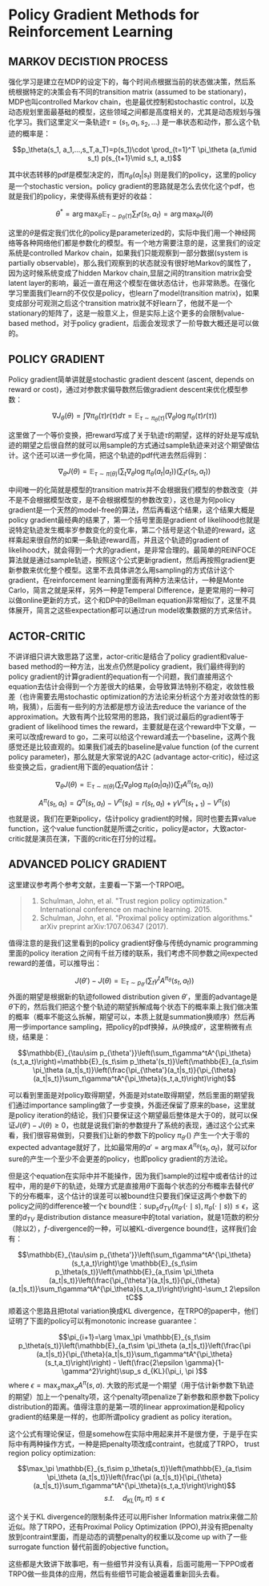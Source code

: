 # Policy Gradient Methods for Reinforcement Learning

## MARKOV DECISTION PROCESS

强化学习是建立在MDP的设定下的，每个时间点根据当前的状态做决策，然后系统根据特定的决策会有不同的transition matrix (assumed to be stationary)，MDP也叫controlled Markov chain，也是最优控制和stochastic control，以及动态规划里面最基础的模型，这些领域之间都是高度相关的，尤其是动态规划与强化学习。我们这里定义一条轨迹$\tau=(s_1,a_1,s_2,...)$ 是一串状态和动作，那么这个轨迹的概率是：

$$p_\theta(s_1, a_1,...,s_T,a_T)=p(s_1)\cdot \prod_{t=1}^T \pi_\theta (a_t\mid s_t) p(s_{t+1}\mid s_t, a_t)$$

其中状态转移的pdf是模型决定的，而$\pi_\theta(a_t|s_t)$
则是我们的policy，这里的policy是一个stochastic version。policy gradient的思路就是怎么去优化这个pdf，也就是我们的policy，来使得系统有更好的收益：

$$\theta^*=\arg\max_\theta \mathbb{E}_{\tau\sim p_\theta(\tau)}\sum_t r(s_t, a_t)=\arg\max_\theta J(\theta)$$

这里的$\theta$是假定我们优化的policy是parameterized的，实际中我们用一个神经网络等各种网络他们都是参数化的模型。有一个地方需要注意的是，这里我们的设定系统是controlled Markov chain，如果我们只能观察到一部分数据(system is partially observable)，那么我们观察到的状态就没有很好地Markov的属性了，因为这时候系统变成了hidden Markov chain,显层之间的transition matrix会受latent layer的影响，最近一直在用这个模型在做状态估计，也非常熟悉。在强化学习里面我们learn的不仅仅是policy，也learn了model(transition matrix)，如果变成部分可观测之后这个transition matrix就不好learn了，他就不是一个stationary的矩阵了，这是一般意义上，但是实际上这个更多的会限制value-based method，对于policy gradient，后面会发现求了一阶导数大概还是可以做的。

## POLICY GRADIENT

Policy gradient简单讲就是stochastic gradient descent (ascent, depends on reward or cost)，通过对参数求偏导数然后做gradient descent来优化模型参数：

$$\nabla J_\theta(\theta)=\int \nabla \pi_\theta(\tau)r(\tau)d\tau=\mathbb{E}_{\tau\sim \pi_\theta(\tau)}(\nabla_\theta\log \pi_\theta (\tau)r(\tau))$$

这里做了一个等价变换，把reward写成了关于轨迹$\tau$的期望，这样的好处是写成轨迹的期望之后很自然的就可以用sample的方式通过sample轨迹来对这个期望做估计。这个还可以进一步化简，把这个轨迹的pdf代进去然后得到：

$$\nabla_\theta J(\theta)=\mathbb{E}_{\tau\sim\pi(\theta)}\left(\sum_t\nabla_\theta \log \pi_\theta (a_t | a_t)\right)\left(\sum_t r(s_t, a_t)\right)$$

中间唯一的化简就是模型的transition matrix并不会根据我们模型的参数改变（并不是不会根据模型改变，是不会根据模型的参数改变），这也是为何policy gradient是一个天然的model-free的算法，然后再看这个结果，这个结果大概是policy gradient最经典的结果了，第一个括号里面是gradient of likelihood也就是说特定轨迹发生概率岁参数变化的变化率，第二个括号是这个轨迹的reward，这样乘起来很自然的如果一条轨迹reward高，并且这个轨迹的gradient of likelihood大，就会得到一个大的gradient，是非常合理的。最简单的REINFOCE算法就是通过sample轨迹，按照这个公式更新gradient，然后再按照gradient更新参数来优化整个模型。这里不去具体讲怎么用sampling的方式估计这个gradient，在reinforcement learning里面有两种方法来估计，一种是Monte Carlo，简言之就是采样，另外一种是Temperal Difference，是更常用的一种可以做online更新的方式，这个和DP中的Bellman equation非常相似了，这里不具体展开，简言之这些expectation都可以通过run model收集数据的方式来估计。

## ACTOR-CRITIC

不讲详细只讲大致思路了这里，actor-critic是结合了policy gradient和value-based method的一种方法，出发点仍然是policy gradient，我们最终得到的policy gradient的计算gradient的equation有一个问题，我们直接用这个equation去估计会得到一个方差很大的结果，会导致算法特别不稳定，收敛性极差（也许需要去用stochastic optimization的方法论来分析这个方差对收敛性的影响，我猜），后面有一些列的方法都是想方设法去reduce the variance of the approximation。大致有两个比较常用的思路，我们说过最后的gradient等于gradient of likelihood times the reward，主要就是在这个reward中下文章，一来可以改成reward to go，二来可以给这个reward减去一个baseline，这两个我感觉还是比较直观的。如果我们减去的baseline是value function (of the current policy parameter)，那么就是大家常说的A2C (advantage actor-critic)，经过这些变换之后，gradient用下面的equation估计：

$$
\nabla_\theta J(\theta)=\mathbb{E}_{\tau\sim\pi(\theta)}\left(\sum_t\nabla_\theta \log \pi_\theta (a_t | a_t)\right)\left(\sum_t A^\pi(s_t, a_t)\right)
$$

$$A^\pi(s_t,a_t)=Q^\pi(s_t,a_t)-V^\pi(s_t)=r(s_t,a_t)+\gamma V^\pi(s_{t+1})-V^\pi (s)$$
也就是说，我们在更新policy，估计policy gradient的时候，同时也要去算value function，这个value function就是所谓之critic，policy是actor，大致actor-critic就是演员在演，下面的critic在打分的过程。

## ADVANCED POLICY GRADIENT

这里建议参考两个参考文献，主要看一下第一个TRPO吧。

> 1. Schulman, John, et al. "Trust region policy optimization." International conference on machine learning. 2015.
> 2. Schulman, John, et al. "Proximal policy optimization algorithms." arXiv preprint arXiv:1707.06347 (2017).

值得注意的是我们这里看到的policy gradient好像与传统dynamic programming里面的policy iteration 之间有千丝万缕的联系，我们考虑不同参数之间expected reward的差值，可以推导出：

$$J(\theta')-J(\theta)=\mathbb{E}_{\tau\sim p_{\theta'}}\left(\sum_t\gamma^tA^{\pi_\theta}(s_t,a_t)\right)$$
外面的期望是根据新的轨迹followed distribution given $\theta'$，里面的advantage是$\theta$下的，然后我们把这个整个轨迹的期望拆解成每个状态下的概率乘上我们做决策的概率（概率不能这么拆解，期望可以，本质上就是summation换顺序）然后再用一步importance sampling，把policy的pdf换掉，从$\theta$换成$\theta'$，这里稍微有点绕，结果是：

$$\mathbb{E}_{\tau\sim p_{\theta'}}\left(\sum_t\gamma^tA^{\pi_\theta}(s_t,a_t)\right)=\mathbb{E}_{s_t\sim p_\theta'(s_t)}\left(\mathbb{E}_{a_t\sim \pi_\theta (a_t|s_t)}\left(\frac{\pi_{\theta'}(a_t|s_t)}{\pi_{\theta}(a_t|s_t)}\sum_t\gamma^tA^{\pi_\theta}(s_t,a_t)\right)\right)$$

可以看到里面是对policy取得期望，外面是对state取得期望，然后里面的期望我们通过importance sampling做了一步变换，外面还保留了原来的base，这里就是policy iteration的结论，我们只要保证这个期望最后整体是大于0的，就可以保证$J(\theta')-J(\theta)\ge 0$，也就是说我们新的参数提升了系统的表现，通过这个公式来看，我们很容易做到，只要我们让新的参数下的policy $\pi_{\theta'}()$ 产生一个大于零的expected advantage就好了，比如最常用的$a'=\arg\max A^{\pi_\theta}(s_t, a_t)$，就可以for sure的产生一个至少不会更差的policy，也即policy gradient的方法论。

但是这个equation在实际中并不能操作，因为我们sample的过程中或者估计的过程中，用的是$\theta$下的轨迹，处理方式是直接用$\theta$下面每个状态的分布概率去替代$\theta'$下的分布概率，这个估计的误差可以被bound住只要我们保证这两个参数下的policy之间的difference被一个$\epsilon$ bound住：$\sup_s d_{TV}(\pi_{\theta'}(\cdot\mid s),\pi_\theta(\cdot\mid s))\le \epsilon$，这里的$d_{TV}$ 是distribution distance measure中的total variation，就是1范数的积分（除以2），$f$-divergence的一种，可以被KL-divergence bound住，这样我们会有：

$$\mathbb{E}_{\tau\sim p_{\theta'}}\left(\sum_t\gamma^tA^{\pi_\theta}(s_t,a_t)\right)\ge \mathbb{E}_{s_t\sim p_\theta(s_t)}\left(\mathbb{E}_{a_t\sim \pi_\theta (a_t|s_t)}\left(\frac{\pi_{\theta'}(a_t|s_t)}{\pi_{\theta}(a_t|s_t)}\sum_t\gamma^tA^{\pi_\theta}(s_t,a_t)\right)\right)-\sum_t 2\epsilon tC$$
顺着这个思路且把total variation换成KL divergence，在TRPO的paper中，他们证明了下面的policy可以有monotonic increase guarantee：

$$\pi_{i+1}=\arg \max_\pi \mathbb{E}_{s_t\sim p_\theta(s_t)}\left(\mathbb{E}_{a_t\sim \pi_\theta (a_t|s_t)}\left(\frac{\pi (a_t|s_t)}{\pi_{\theta}(a_t|s_t)}\sum_t\gamma^tA^{\pi_\theta}(s_t,a_t)\right)\right) - \left(\frac{2\epsilon \gamma}{1-\gamma^2}\right)\sup_s d_{KL}(\pi_i, \pi )$$
where $\epsilon =\max_s\max_a A^\pi(s,a)$. 大致的形式是一个期望（用于估计新参数下轨迹的期望）加上一个penalty项，这个penalty项penalize了新参数和原参数下policy distribution的距离。值得注意的是第一项的linear approximation是和policy gradient的结果是一样的，也即所谓policy gradient as policy iteration。

这个公式有理论保证，但是somehow在实际中用起来并不是很方便，于是乎在实际中有两种操作方式，一种是把penalty项改成contraint，也就成了TRPO， trust region policy optimization:

$$\max_\pi \mathbb{E}_{s_t\sim p_\theta(s_t)}\left(\mathbb{E}_{a_t\sim \pi_\theta (a_t|s_t)}\left(\frac{\pi (a_t|s_t)}{\pi_{\theta}(a_t|s_t)}\sum_t\gamma^tA^{\pi_\theta}(s_t,a_t)\right)\right)$$
$$s.t. \quad d_{KL}(\pi_i, \pi )\le \epsilon$$

这个关于KL divergence的限制条件还可以用Fisher Information matrix来做二阶近似。除了TRPO，还有Proximal Policy Optimization (PPO),并没有把penalty 放到contraint里面，而是动态的调整penalty的权重以及come up with了一些surrogate function 替代前面的objective function。

这些都是大致讲下故事吧，有一些细节并没有认真看，后面可能用一下PPO或者TRPO做一些具体的应用，然后有些细节可能会被逼着重新回头去看。
